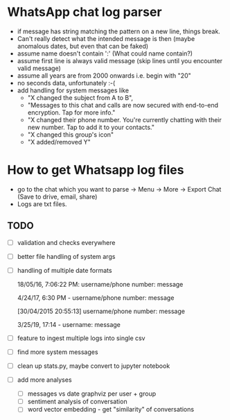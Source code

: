 # WhatsApp chat log parser

- if message has string matching the pattern on a new line, things break.
- Can't really detect what the intended message is then (maybe anomalous dates, but even that can be faked)
- assume name doesn't contain ':' (What could name contain?)
- assume first line is always valid message (skip lines until you encounter valid message)
- assume all years are from 2000 onwards i.e. begin with "20"
- no seconds data, unfortunately :-(
- add handling for system messages like 
    - "X changed the subject from A to B", 
    - "Messages to this chat and calls are now secured with end-to-end encryption. Tap for more info."
    - "X changed their phone number. You're currently chatting with their new number. Tap to add it to your contacts."
    - "X changed this group's icon"
    - "X added/removed Y"

# How to get Whatsapp log files

- go to the chat which you want to parse -> Menu -> More -> Export Chat (Save to drive, email, share)
- Logs are txt files. 

## TODO
- [ ] validation and checks everywhere
- [ ] better file handling of system args
- [ ] handling of multiple date formats

    18/05/16, 7:06:22 PM: ‪username/phone number: message

    4/24/17, 6:30 PM - username/phone number: message

    [30/04/2015 20:55:13] username/phone number: message

    3/25/19, 17:14 - username: message
    
- [ ] feature to ingest multiple logs into single csv
- [ ] find more system messages
- [ ] clean up stats.py, maybe convert to jupyter notebook
- [ ] add more analyses
    - [ ] messages vs date graphviz per user + group
    - [ ] sentiment analysis of conversation
    - [ ] word vector embedding - get "similarity" of conversations
